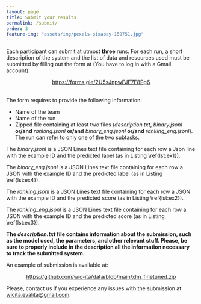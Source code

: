 ```yaml
---
layout: page
title: Submit your results
permalink: /submit/
order: 3
feature-img: "assets/img/pexels-pixabay-159751.jpg"
---
```



<script>
const ul = document.getElementsByTagName("nav")[0].getElementsByTagName("ul")[0];
ul.innerHTML = `
            <li>
                <a class="clear" aria-label="Home" title="Home" href="/index.html">
                     Home 
                </a>
            </li>
            <li class="separator"> | </li>
            <li>
                <a class="clear" aria-label="Submit Results" title="Submit Results" href="/submit/">
                     Submit Results 
                </a>
            </li>
            <li class="separator"> | </li>
            <li>
                <a class="clear" aria-label="Tasks" title="Tasks" href="/task/">
                     Tasks 
                </a>
            </li>
            <li class="separator"> | </li>
            <li>
                <a class="clear" aria-label="Data" title="Data" href="/data/">
                     Data 
                </a>
            </li>
            <li class="separator"> | </li>
            <li>
                <a class="clear" aria-label="Important Dates" title="Important Dates" href="/dates/">
                     Important Dates 
                </a>
            </li>
            <li class="separator"> | </li>
            <li>
                <a class="clear" aria-label="Organizers" title="Organizers" href="/organizers/">
                     Organizers 
                </a>
            </li>
            <li class="separator"> | </li>
        <li class="separator"> | </li>
            <li>
            	<a id="theme-toggle" title="Home " aria-label="Home" onclick="themeToggle()">
            		<i class="fas fa-adjust" aria-hidden="true"></i>
            	</a>
            </li>
`;
</script>



Each participant can submit at utmost <b>three</b> runs. For each run, a short description of the system and the list of data and resources used must be submitted by filling out the form at (You have to log in with a Gmail account):

<center>
    <a href="https://forms.gle/2U5sJnpwFJF7F8Pg6">https://forms.gle/2U5sJnpwFJF7F8Pg6</a>
</center>

</br>

The form requires to provide the following information:
<ul>
    <li> Name of the team </li>
    <li> Name of the run </li>
    <li> Zipped file containing at least two files (<i>description.txt</i>, <i>binary.jsonl</i> <b>or/and</b> <i>ranking.jsonl</i> <b>or/and</b> <i>binary_eng.jsonl</i> <b>or/and</b> <i>ranking_eng.jsonl</i>). The run can refer to only one of the two subtasks. </li>
</ul>

The <i>binary.jsonl</i> is a JSON Lines text file containing for each row a Json line with the example ID and the predicted label (as in Listing \ref{lst:ex1}).

The <i>binary_eng.jsonl</i> is a JSON Lines text file containing for each row a JSON with the example ID and the predicted label (as in Listing \ref{lst:ex4}).


The <i>ranking.jsonl</i> is a JSON Lines text file containing for each row a JSON with the example ID and the predicted score (as in Listing \ref{lst:ex2}).


The <i>ranking_eng.jsonl</i> is a JSON Lines text file containing for each row a JSON with the example ID and the predicted score (as in Listing \ref{lst:ex3}).


<b>The <i>description.txt</i> file contains information about the submission, such as the model used, the parameters, and other relevant stuff. Please, be sure to properly include in the description all the information necessary to track the submitted system.</b>

An example of submission is available at:
<center>
<a href="https://github.com/wic-ita/data/blob/main/xlm_finetuned.zip">https://github.com/wic-ita/data/blob/main/xlm_finetuned.zip</a>
</center>

Please, contact us if you experience any issues with the submission at <a>wicita.evalita@gmail.com</a>.
